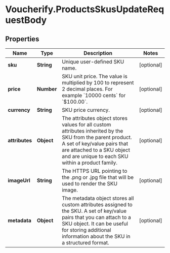 # Voucherify.ProductsSkusUpdateRequestBody

## Properties

Name | Type | Description | Notes
------------ | ------------- | ------------- | -------------
**sku** | **String** | Unique user-defined SKU name. | [optional] 
**price** | **Number** | SKU unit price. The value is multiplied by 100 to represent 2 decimal places. For example &#x60;10000 cents&#x60; for &#x60;$100.00&#x60;. | [optional] 
**currency** | **String** | SKU price currency. | [optional] 
**attributes** | **Object** | The attributes object stores values for all custom attributes inherited by the SKU from the parent product. A set of key/value pairs that are attached to a SKU object and are unique to each SKU within a product family. | [optional] 
**imageUrl** | **String** | The HTTPS URL pointing to the .png or .jpg file that will be used to render the SKU image. | [optional] 
**metadata** | **Object** | The metadata object stores all custom attributes assigned to the SKU. A set of key/value pairs that you can attach to a SKU object. It can be useful for storing additional information about the SKU in a structured format. | [optional] 


